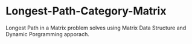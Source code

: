 # Longest-Path-Category-Matrix
Longest Path in a Matrix problem solves using Matrix Data Structure and Dynamic Porgramming apporach.

